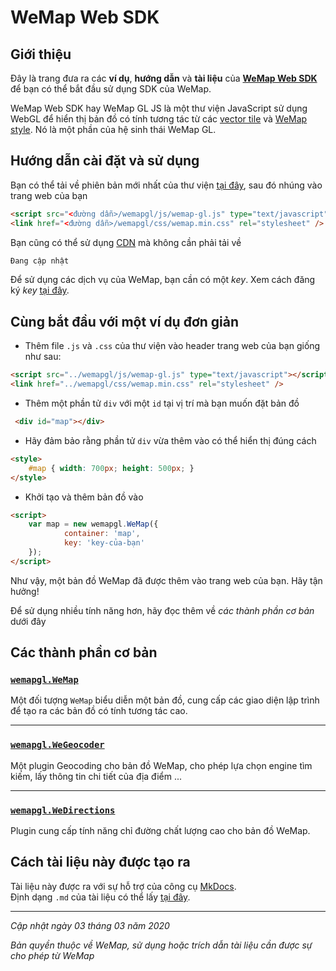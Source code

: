 # WeMap Web SDK

## Giới thiệu

Đây là trang đưa ra các **ví dụ**, **hướng dẫn** và **tài liệu** của [**WeMap Web SDK**]() để bạn có thể bắt đầu sử dụng SDK của WeMap.

WeMap Web SDK hay WeMap GL JS là một thư viện JavaScript sử dụng WebGL để hiển thị bản đồ có tính tương tác từ các [vector tile]() và [WeMap style](). Nó là một phần của hệ sinh thái WeMap GL.

## Hướng dẫn cài đặt và sử dụng

Bạn có thể tải về phiên bản mới nhất của thư viện [tại đây](), sau đó nhúng vào trang web của bạn
```html
<script src="<đường dẫn>/wemapgl/js/wemap-gl.js" type="text/javascript"></script>
<link href="<đường dẫn>/wemapgl/css/wemap.min.css" rel="stylesheet" />
```
Bạn cũng có thể sử dụng [CDN]() mà không cần phải tải về
```html
Đang cập nhật
```
Để sử dụng các dịch vụ của WeMap, bạn cần có một *key*. Xem cách đăng ký *key* [tại đây]().

## Cùng bắt đầu với một ví dụ đơn giản
- Thêm file `.js` và `.css` của thư viện vào header trang web của bạn giống như sau:  

```html
<script src="../wemapgl/js/wemap-gl.js" type="text/javascript"></script>
<link href="../wemapgl/css/wemap.min.css" rel="stylesheet" />
```
- Thêm một phần tử `div` với một `id` tại vị trí mà bạn muốn đặt bản đồ
```html
 <div id="map"></div>
```
- Hãy đảm bảo rằng phần tử `div` vừa thêm vào có thể hiển thị đúng cách
```html
<style>
    #map { width: 700px; height: 500px; }
</style>
```
- Khởi tạo và thêm bản đồ vào
```html
<script>
    var map = new wemapgl.WeMap({
            container: 'map',
            key: 'key-của-bạn'
    });
</script>
```
Như vậy, một bản đồ WeMap đã được thêm vào trang web của bạn. Hãy tận hưởng!

Để sử dụng nhiều tính năng hơn, hãy đọc thêm về *các thành phần cơ bản* dưới đây
## Các thành phần cơ bản

### [`wemapgl.WeMap`](./wemap.md)

Một đối tượng `WeMap` biểu diễn một bản đồ, cung cấp các giao diện lập trình để tạo ra các bản đồ có tính tương tác cao.

---

### [`wemapgl.WeGeocoder`](./wegeocoder.md)

Một plugin Geocoding cho bản đồ WeMap, cho phép lựa chọn engine tìm kiếm, lấy thông tin chi tiết của địa điểm ...

---

### [`wemapgl.WeDirections`](./wedirections.md)

Plugin cung cấp tính năng chỉ đường chất lượng cao cho bản đồ WeMap.


## Cách tài liệu này được tạo ra

Tài liệu này được ra với sự hỗ trợ của công cụ [MkDocs](https://www.mkdocs.org/).  
Định dạng `.md` của tài liệu có thể lấy [tại đây](https://github.com/WEMAP-Official/WeMap-SDK-Documents).

---

*Cập nhật ngày 03 tháng 03 năm 2020*

*Bản quyền thuộc về WeMap, sử dụng hoặc trích dẫn tài liệu cần được sự cho phép từ WeMap*
